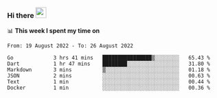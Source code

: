 ### Hi there <a href="https://www.gautamkrishnar.com/"><img src="https://media.giphy.com/media/hvRJCLFzcasrR4ia7z/giphy.gif" width="25px"></a>

📊 **This week I spent my time on**

<!--START_SECTION:waka-->

```text
From: 19 August 2022 - To: 26 August 2022

Go             3 hrs 41 mins   ████████████████▒░░░░░░░░   65.43 %
Dart           1 hr 47 mins    ████████░░░░░░░░░░░░░░░░░   31.80 %
Markdown       3 mins          ▒░░░░░░░░░░░░░░░░░░░░░░░░   01.18 %
JSON           2 mins          ░░░░░░░░░░░░░░░░░░░░░░░░░   00.63 %
Text           1 min           ░░░░░░░░░░░░░░░░░░░░░░░░░   00.44 %
Docker         1 min           ░░░░░░░░░░░░░░░░░░░░░░░░░   00.36 %
```

<!--END_SECTION:waka-->
